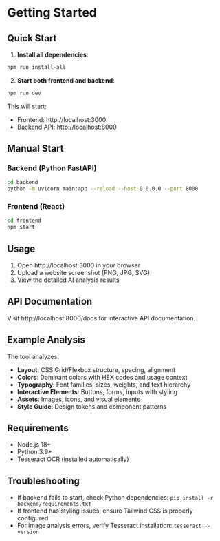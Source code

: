 # Getting Started

## Quick Start

1. **Install all dependencies**:
```bash
npm run install-all
```

2. **Start both frontend and backend**:
```bash
npm run dev
```

This will start:
- Frontend: http://localhost:3000
- Backend API: http://localhost:8000

## Manual Start

### Backend (Python FastAPI)
```bash
cd backend
python -m uvicorn main:app --reload --host 0.0.0.0 --port 8000
```

### Frontend (React)
```bash
cd frontend
npm start
```

## Usage

1. Open http://localhost:3000 in your browser
2. Upload a website screenshot (PNG, JPG, SVG)
3. View the detailed AI analysis results

## API Documentation

Visit http://localhost:8000/docs for interactive API documentation.

## Example Analysis

The tool analyzes:
- **Layout**: CSS Grid/Flexbox structure, spacing, alignment
- **Colors**: Dominant colors with HEX codes and usage context
- **Typography**: Font families, sizes, weights, and text hierarchy
- **Interactive Elements**: Buttons, forms, inputs with styling
- **Assets**: Images, icons, and visual elements
- **Style Guide**: Design tokens and component patterns

## Requirements

- Node.js 18+
- Python 3.9+
- Tesseract OCR (installed automatically)

## Troubleshooting

- If backend fails to start, check Python dependencies: `pip install -r backend/requirements.txt`
- If frontend has styling issues, ensure Tailwind CSS is properly configured
- For image analysis errors, verify Tesseract installation: `tesseract --version`

